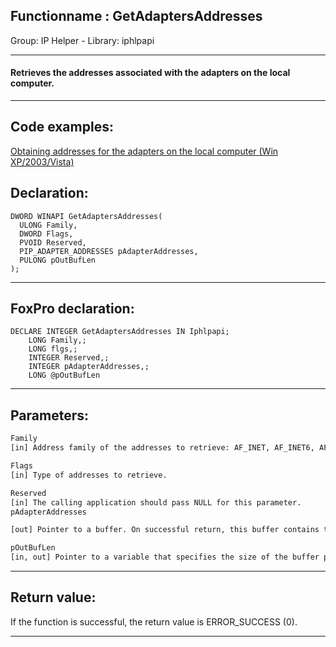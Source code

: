 <link rel="stylesheet" type="text/css" href="../../css/win32api.css">  
<link rel="stylesheet" href="https://cdnjs.cloudflare.com/ajax/libs/font-awesome/4.7.0/css/font-awesome.min.css">

## Functionname : GetAdaptersAddresses
Group: IP Helper - Library: iphlpapi    
***  


#### Retrieves the addresses associated with the adapters on the local computer.
***  


## Code examples:
[Obtaining addresses for the adapters on the local computer (Win XP/2003/Vista)](../../samples/sample_506.md)  

## Declaration:
```foxpro  
DWORD WINAPI GetAdaptersAddresses(
  ULONG Family,
  DWORD Flags,
  PVOID Reserved,
  PIP_ADAPTER_ADDRESSES pAdapterAddresses,
  PULONG pOutBufLen
);  
```  
***  


## FoxPro declaration:
```foxpro  
DECLARE INTEGER GetAdaptersAddresses IN Iphlpapi;
	LONG Family,;
	LONG flgs,;
	INTEGER Reserved,;
	INTEGER pAdapterAddresses,;
	LONG @pOutBufLen  
```  
***  


## Parameters:
```txt  
Family
[in] Address family of the addresses to retrieve: AF_INET, AF_INET6, AF_UNSPEC

Flags
[in] Type of addresses to retrieve.

Reserved
[in] The calling application should pass NULL for this parameter.
pAdapterAddresses

[out] Pointer to a buffer. On successful return, this buffer contains the address information.

pOutBufLen
[in, out] Pointer to a variable that specifies the size of the buffer pointed to by pAdapterAddresses.  
```  
***  


## Return value:
If the function is successful, the return value is ERROR_SUCCESS (0).  
***  

